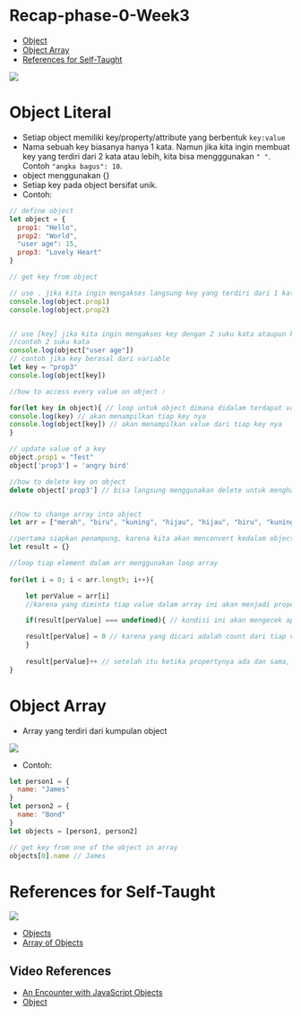 # Recap-phase-0-Week3


- [Object](#object-literal)
- [Object Array](#object-array)
- [References for Self-Taught](#references-for-self-taught)

![](https://media4.giphy.com/media/wpoLqr5FT1sY0/giphy.gif?cid=ecf05e47hbnc3m5rdrk38ce4wuzg8y6otyy9j5mxr7vyivu1&rid=giphy.gif&ct=g)

# Object Literal

- Setiap object memiliki key/property/attribute yang berbentuk `key:value`
- Nama sebuah key biasanya hanya 1 kata. Namun jika kita ingin membuat key yang terdiri dari 2 kata atau lebih, kita bisa mengggunakan `" "`. Contoh `"angka bagus": 10`.
- object menggunakan {}
- Setiap key pada object bersifat unik.
- Contoh:

```js
// define object
let object = {
  prop1: "Hello",
  prop2: "World",
  "user age": 15,
  prop3: "Lovely Heart"
}

// get key from object

// use . jika kita ingin mengakses langsung key yang terdiri dari 1 kata nya namun tidak bisa digunakan untuk ketika key 2 kata ataupun key berasal dari value variable lain.. contohnya :
console.log(object.prop1)
console.log(object.prop2)


// use [key] jika kita ingin mengakses key dengan 2 suku kata ataupun key yang berasal dari variable contohnya :
//contoh 2 suku kata
console.log(object["user age"])
// contoh jika key berasal dari variable
let key = "prop3"
console.log(object[key])

//how to access every value on object :

for(let key in object){ // loop untuk object dimana didalam terdapat variable key untuk menampung properti tiap objectnya nya.
console.log(key) // akan menampilkan tiap key nya
console.log(object[key]) // akan menampilkan value dari tiap key nya
}

// update value of a key
object.prop1 = "Test"
object['prop3'] = 'angry bird'

//how to delete key on object
delete object['prop3'] // bisa langsung menggunakan delete untuk menghapus objectnya


//how to change array into object 
let arr = ["merah", "biru", "kuning", "hijau", "hijau", "biru", "kuning", "merah"]

//pertama siapkan penampung, karena kita akan menconvert kedalam object kita buat object kosong terlebih dulu
let result = {}

//loop tiap element dalam arr menggunakan loop array
 
for(let i = 0; i < arr.length; i++){

    let perValue = arr[i]
    //karena yang diminta tiap value dalam array ini akan menjadi property, maka lakukan pengecekan property dalam object yang kita buat.

    if(result[perValue] === undefined){ // kondisi ini akan mengecek apakah property pervaluenya ada? jika tidak ada kalian perlu membuatnya

    result[perValue] = 0 // karena yang dicari adalah count dari tiap value maka nilai awal dari tiap property adalah 0
    }
    
    result[perValue]++ // setelah itu ketika propertynya ada dan sama, maka akan di increment valuenya sebanyak 1
}

```

# Object Array

- Array yang terdiri dari kumpulan object

![](https://media3.giphy.com/media/l3q2K5jinAlChoCLS/giphy.gif?cid=ecf05e47sr3vwmvjp1lqn8i27gjowoilvkw2rtbewfojv682&rid=giphy.gif&ct=g)

- Contoh:

```js
let person1 = {
  name: "James"
}
let person2 = {
  name: "Bond"
}
let objects = [person1, person2]

// get key from one of the object in array
objects[0].name // James
```

# References for Self-Taught

![](https://media2.giphy.com/media/3o7abGQa0aRJUurpII/giphy.gif?cid=790b76115496294f1dfb6cb86fa8f73cbc58592664d0284a&rid=giphy.gif&ct=g)

- [Objects](https://www.w3schools.com/js/js_objects.asp)
- [Array of Objects](https://www.freecodecamp.org/news/javascript-array-of-objects-tutorial-how-to-create-update-and-loop-through-objects-using-js-array-methods/)

## Video References

- [An Encounter with JavaScript Objects](https://youtu.be/napDjGFjHR0)
- [Object](https://drive.google.com/drive/folders/1BvYvYJeSwBoNMexPbp7jDCYzRchz0kEp)

